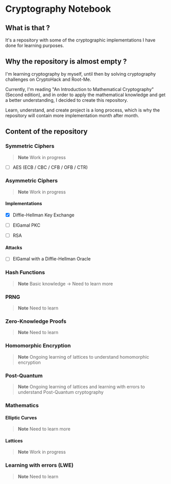 # Cryptography Notebook

## What is that ?

It's a repository with some of the cryptographic implementations I have done for learning purposes.

## Why the repository is almost empty ?

I'm learning cryptography by myself, until then by solving cryptography challenges on CryptoHack and Root-Me.

Currently, I'm reading "An Introduction to Mathematical Cryptography" (Second edition), and in order to apply the mathematical knowledge and get a better understanding, I decided to create this repository.

Learn, understand, and create project is a long process, which is why the repository will contain more implementation month after month.

## Content of the repository

### Symmetric Ciphers

> **Note** Work in progress

- [ ] AES (ECB / CBC / CFB / OFB / CTR)

### Asymmetric Ciphers

> **Note** Work in progress

#### Implementations

- [X] Diffie-Hellman Key Exchange

- [ ] ElGamal PKC

- [ ] RSA

#### Attacks

- [ ] ElGamal with a Diffie-Hellman Oracle

### Hash Functions

> **Note** Basic knowledge -> Need to learn more

### PRNG

> **Note** Need to learn

### Zero-Knowledge Proofs

> **Note** Need to learn

### Homomorphic Encryption

> **Note** Ongoing learning of lattices to understand homomorphic encryption

### Post-Quantum

> **Note** Ongoing learning of lattices and learning with errors to understand Post-Quantum cryptography

### Mathematics

#### Elliptic Curves

> **Note** Need to learn more

#### Lattices

> **Note** Work in progress

### Learning with errors (LWE)

> **Note** Need to learn
